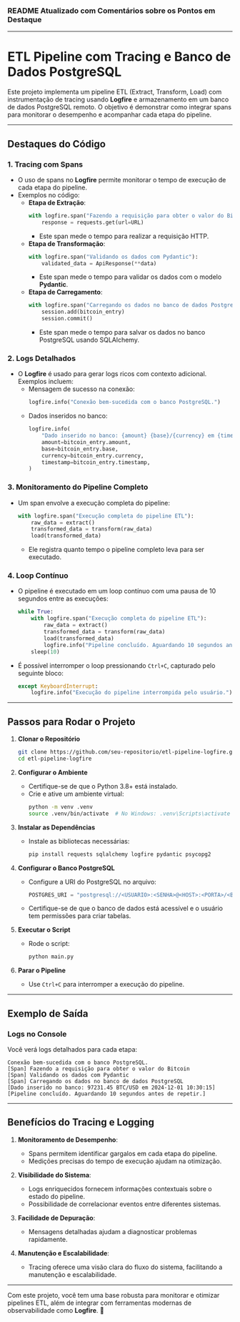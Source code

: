 ### **README Atualizado com Comentários sobre os Pontos em Destaque**

---

# **ETL Pipeline com Tracing e Banco de Dados PostgreSQL**

Este projeto implementa um pipeline ETL (Extract, Transform, Load) com instrumentação de tracing usando **Logfire** e armazenamento em um banco de dados PostgreSQL remoto. O objetivo é demonstrar como integrar spans para monitorar o desempenho e acompanhar cada etapa do pipeline.

---

## **Destaques do Código**

### 1. **Tracing com Spans**
- O uso de spans no **Logfire** permite monitorar o tempo de execução de cada etapa do pipeline.
- Exemplos no código:
  - **Etapa de Extração**:
    ```python
    with logfire.span("Fazendo a requisição para obter o valor do Bitcoin"):
        response = requests.get(url=URL)
    ```
    - Este span mede o tempo para realizar a requisição HTTP.
  - **Etapa de Transformação**:
    ```python
    with logfire.span("Validando os dados com Pydantic"):
        validated_data = ApiResponse(**data)
    ```
    - Este span mede o tempo para validar os dados com o modelo **Pydantic**.
  - **Etapa de Carregamento**:
    ```python
    with logfire.span("Carregando os dados no banco de dados PostgreSQL"):
        session.add(bitcoin_entry)
        session.commit()
    ```
    - Este span mede o tempo para salvar os dados no banco PostgreSQL usando SQLAlchemy.

### 2. **Logs Detalhados**
- O **Logfire** é usado para gerar logs ricos com contexto adicional. Exemplos incluem:
  - Mensagem de sucesso na conexão:
    ```python
    logfire.info("Conexão bem-sucedida com o banco PostgreSQL.")
    ```
  - Dados inseridos no banco:
    ```python
    logfire.info(
        "Dado inserido no banco: {amount} {base}/{currency} em {timestamp}",
        amount=bitcoin_entry.amount,
        base=bitcoin_entry.base,
        currency=bitcoin_entry.currency,
        timestamp=bitcoin_entry.timestamp,
    )
    ```

### 3. **Monitoramento do Pipeline Completo**
- Um span envolve a execução completa do pipeline:
  ```python
  with logfire.span("Execução completa do pipeline ETL"):
      raw_data = extract()
      transformed_data = transform(raw_data)
      load(transformed_data)
  ```
  - Ele registra quanto tempo o pipeline completo leva para ser executado.

### 4. **Loop Contínuo**
- O pipeline é executado em um loop contínuo com uma pausa de 10 segundos entre as execuções:
  ```python
  while True:
      with logfire.span("Execução completa do pipeline ETL"):
          raw_data = extract()
          transformed_data = transform(raw_data)
          load(transformed_data)
          logfire.info("Pipeline concluído. Aguardando 10 segundos antes de repetir.")
      sleep(10)
  ```
- É possível interromper o loop pressionando `Ctrl+C`, capturado pelo seguinte bloco:
  ```python
  except KeyboardInterrupt:
      logfire.info("Execução do pipeline interrompida pelo usuário.")
  ```

---

## **Passos para Rodar o Projeto**

1. **Clonar o Repositório**
   ```bash
   git clone https://github.com/seu-repositorio/etl-pipeline-logfire.git
   cd etl-pipeline-logfire
   ```

2. **Configurar o Ambiente**
   - Certifique-se de que o Python 3.8+ está instalado.
   - Crie e ative um ambiente virtual:
     ```bash
     python -m venv .venv
     source .venv/bin/activate  # No Windows: .venv\Scripts\activate
     ```

3. **Instalar as Dependências**
   - Instale as bibliotecas necessárias:
     ```bash
     pip install requests sqlalchemy logfire pydantic psycopg2
     ```

4. **Configurar o Banco PostgreSQL**
   - Configure a URI do PostgreSQL no arquivo:
     ```python
     POSTGRES_URI = "postgresql://<USUARIO>:<SENHA>@<HOST>:<PORTA>/<BANCO>"
     ```
   - Certifique-se de que o banco de dados está acessível e o usuário tem permissões para criar tabelas.

5. **Executar o Script**
   - Rode o script:
     ```bash
     python main.py
     ```

6. **Parar o Pipeline**
   - Use `Ctrl+C` para interromper a execução do pipeline.

---

## **Exemplo de Saída**

### **Logs no Console**
Você verá logs detalhados para cada etapa:
```plaintext
Conexão bem-sucedida com o banco PostgreSQL.
[Span] Fazendo a requisição para obter o valor do Bitcoin
[Span] Validando os dados com Pydantic
[Span] Carregando os dados no banco de dados PostgreSQL
[Dado inserido no banco: 97231.45 BTC/USD em 2024-12-01 10:30:15]
[Pipeline concluído. Aguardando 10 segundos antes de repetir.]
```

---

## **Benefícios do Tracing e Logging**

1. **Monitoramento de Desempenho**:
   - Spans permitem identificar gargalos em cada etapa do pipeline.
   - Medições precisas do tempo de execução ajudam na otimização.

2. **Visibilidade do Sistema**:
   - Logs enriquecidos fornecem informações contextuais sobre o estado do pipeline.
   - Possibilidade de correlacionar eventos entre diferentes sistemas.

3. **Facilidade de Depuração**:
   - Mensagens detalhadas ajudam a diagnosticar problemas rapidamente.

4. **Manutenção e Escalabilidade**:
   - Tracing oferece uma visão clara do fluxo do sistema, facilitando a manutenção e escalabilidade.

---

Com este projeto, você tem uma base robusta para monitorar e otimizar pipelines ETL, além de integrar com ferramentas modernas de observabilidade como **Logfire**. 🚀